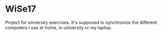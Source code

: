 # WiSe17
Project for university exercises. It's supposed to synchronize the different computers I use at home, in university or my laptop.
